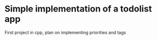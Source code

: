 # Simple implementation of a todolist app
First project in cpp, plan on implementing priorities and tags
